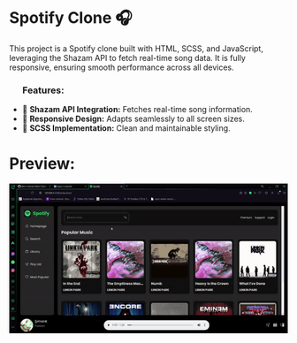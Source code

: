 # Spotify Clone 🎧
This project is a Spotify clone built with HTML, SCSS, and JavaScript, leveraging the Shazam API to fetch real-time song data. It is fully responsive, ensuring smooth performance across all devices.


<ul>
  <h3>Features:</h3>
  <li>🎵 <b>Shazam API Integration:</b> Fetches real-time song information.</li>
  <li>📱  <b>Responsive Design:</b> Adapts seamlessly to all screen sizes.</li>
  <li>🎨 <b>SCSS Implementation:</b> Clean and maintainable styling.</li>
</ul>








# Preview:
![](./Spotify.gif)
